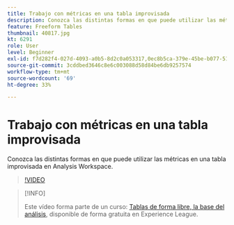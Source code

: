 ```yaml
---
title: Trabajo con métricas en una tabla improvisada
description: Conozca las distintas formas en que puede utilizar las métricas en una tabla improvisada en Analysis Workspace.
feature: Freeform Tables
thumbnail: 40817.jpg
kt: 6291
role: User
level: Beginner
exl-id: f7d282f4-027d-4093-a0b5-8d2c0a053317,0ec8b5ca-379e-45be-b077-514af318f42a
source-git-commit: 3cddbed3646c8e6c003088d58d84be6db9257574
workflow-type: tm+mt
source-wordcount: '69'
ht-degree: 33%

---
```


# Trabajo con métricas en una tabla improvisada

Conozca las distintas formas en que puede utilizar las métricas en una tabla improvisada en Analysis Workspace.

>[!VIDEO](https://video.tv.adobe.com/v/40817/?quality=12&learn=on)

>[!INFO]
>
> Este vídeo forma parte de un curso: [Tablas de forma libre, la base del análisis](https://experienceleague.adobe.com/?recommended=Analytics-U-1-2020.3&amp;lang=es), disponible de forma gratuita en Experience League.
